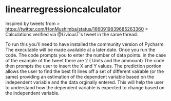 # linearregressioncalculator
Inspired by tweets from > https://twitter.com/HonMushimba/status/1660919839685263360 > Calculations verified via @LiviousT's tweet in the same thread.

To run this you'll need to have installed the community version of Pycharm. The executable will be made available at a later date. 
Once you run the code. The code prompts you to enter the number of data points. in the case of the example of the tweet there are 2 ( Units and the ammount) 
The code then prompts the user to insert the X and Y values. 
The prediction portion allows the user to find the best fit lines off a set of different vairable (or the same)
providing an estimation of the dependent variable based on the independent variable and the data orginally entered. This will help the user to understand how the dependent variable is expected to change based on the independent variable.
